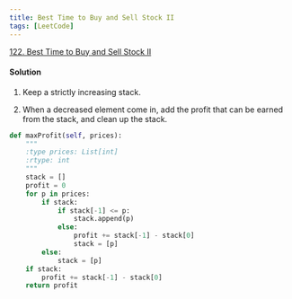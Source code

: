 ```yaml
---
title: Best Time to Buy and Sell Stock II
tags: [LeetCode]
---
```


[122. Best Time to Buy and Sell Stock II](https://leetcode.com/problems/best-time-to-buy-and-sell-stock-ii/)
#### Solution  
1. Keep a strictly increasing stack.

1. When a decreased element come in, add the profit that can be earned from the stack, and clean up the stack.

```python
def maxProfit(self, prices):
    """
    :type prices: List[int]
    :rtype: int
    """
    stack = []
    profit = 0
    for p in prices:
        if stack:
            if stack[-1] <= p:
                stack.append(p)
            else:
                profit += stack[-1] - stack[0]
                stack = [p]
        else:
            stack = [p]
    if stack:
        profit += stack[-1] - stack[0]
    return profit
```